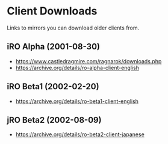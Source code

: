 Client Downloads
=============================================================================

Links to mirrors you can download older clients from.

iRO Alpha (2001-08-30)
-----------------------------------------------------------------------------

- https://www.castledragmire.com/ragnarok/downloads.php
- https://archive.org/details/ro-alpha-client-english

iRO Beta1 (2002-02-20)
-----------------------------------------------------------------------------

- https://archive.org/details/ro-beta1-client-english

jRO Beta2 (2002-08-09)
-----------------------------------------------------------------------------

- https://archive.org/details/ro-beta2-client-japanese
